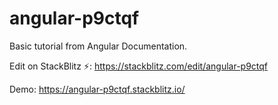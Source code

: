 # angular-p9ctqf
Basic tutorial from Angular Documentation.

Edit on StackBlitz ⚡️: https://stackblitz.com/edit/angular-p9ctqf

Demo: https://angular-p9ctqf.stackblitz.io/
